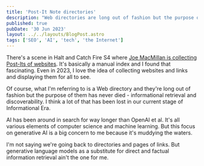 ```yaml
---
title: 'Post-It Note directories'
description: "Web directories are long out of fashion but the purpose of them has never died - informational retrieval and discoverability."
published: true
pubDate: '30 Jun 2023'
layout: ../../layouts/BlogPost.astro
tags: ['SEO', 'AI', 'tech', 'the Internet']
---
```


There's a scene in Halt and Catch Fire S4 where [Joe MacMillan is collecting Post-Its of websites](https://www.youtube.com/watch?v=FwgQYLWTsmk). It's basically a manual index and I found that fascinating. Even in 2023, I love the idea of collecting websites and links and displaying them for all to see.

Of course, what I'm referring to is a Web directory and they're long out of fashion but the purpose of them has never died - informational retrieval and discoverability. I think a lot of that has been lost in our current stage of Informational Era.

AI has been around in search for way longer than OpenAI et al. It's all various elements of computer science and machine learning. But this focus on generative AI is a big concern to me because it's muddying the waters.

I'm not saying we're going back to directories and pages of links. But generative language models as a substitute for direct and factual information retrieval ain't the one for me.